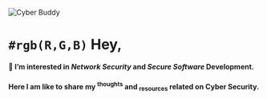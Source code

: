 ![Cyber Buddy](https://d2pn8kiwq2w21t.cloudfront.net/original_images/main_image_star-forming_region_carina_nircam_final-5mb.jpg)

# `#rgb(R,G,B)` Hey,
**👀 I’m interested in _Network Security_ and _Secure Software_ Development.**
  
#### Here I am like to share my <sup>thoughts</sup> and <sub>resources</sub> related on Cyber Security.


